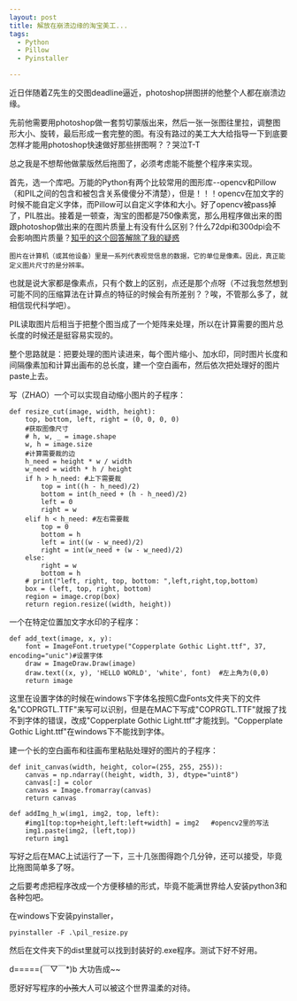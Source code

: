 ```yaml
---
layout: post
title: 解放在崩溃边缘的淘宝美工...
tags:
  - Python
  - Pillow
  - Pyinstaller

---
```


近日伴随着Z先生的交图deadline逼近，photoshop拼图拼的他整个人都在崩溃边缘。

先前他需要用photoshop做一套剪切蒙版出来，然后一张一张图往里拉，调整图形大小、旋转，最后形成一套完整的图。有没有路过的美工大大给指导一下到底要怎样才能用photoshop快速做好那些拼图啊？？哭泣T-T

总之我是不想帮他做蒙版然后拖图了，必须考虑能不能整个程序来实现。


 首先，选一个库吧。万能的Python有两个比较常用的图形库--opencv和Pillow（和PIL之间的包含和被包含关系傻傻分不清楚），但是！！！opencv在加文字的时候不能自定义字体，而Pillow可以自定义字体和大小。好了opencv被pass掉了，PIL胜出。接着是一顿查，淘宝的图都是750像素宽，那么用程序做出来的图跟photoshop做出来的在图片质量上有没有什么区别？什么72dpi和300dpi会不会影响图片质量？[知乎的这个回答解除了我的疑惑](<https://www.zhihu.com/question/26697578>)

`图片在计算机（或其他设备）里是一系列代表视觉信息的数据，它的单位是像素。因此，真正能定义图片尺寸的是分辨率。`

也就是说大家都是像素点，只有个数上的区别，点还是那个点呀（不过我忽然想到可能不同的压缩算法在计算点的特征的时候会有所差别？？唉，不管那么多了，就相信现代科学吧）。

PIL读取图片后相当于把整个图当成了一个矩阵来处理，所以在计算需要的图片总长度的时候还是挺容易实现的。

整个思路就是：把要处理的图片读进来，每个图片缩小、加水印，同时图片长度和间隔像素加和计算出画布的总长度，建一个空白画布，然后依次把处理好的图片paste上去。

写（ZHAO）一个可以实现自动缩小图片的子程序：


```
def resize_cut(image, width, height):
    top, bottom, left, right = (0, 0, 0, 0)
    #获取图像尺寸
    # h, w, _ = image.shape
    w, h = image.size
    #计算需要裁的边
    h_need = height * w / width
    w_need = width * h / height
    if h > h_need: #上下需要裁
        top = int((h - h_need)/2)
        bottom = int(h_need + (h - h_need)/2)
        left = 0
        right = w
    elif h < h_need: #左右需要裁
        top = 0
        bottom = h
        left = int((w - w_need)/2)
        right = int(w_need + (w - w_need)/2)
    else:
        right = w
        bottom = h
    # print("left, right, top, bottom: ",left,right,top,bottom)
    box = (left, top, right, bottom)
    region = image.crop(box)
    return region.resize((width, height))
```

一个在特定位置加文字水印的子程序：


```
def add_text(image, x, y):
    font = ImageFont.truetype("Copperplate Gothic Light.ttf", 37, encoding="unic")#设置字体
    draw = ImageDraw.Draw(image)
    draw.text((x, y), 'HELLO WORLD', 'white', font)  #左上角为(0,0)
    return image
```    

这里在设置字体的时候在windows下字体名按照C盘Fonts文件夹下的文件名"COPRGTL.TTF"来写可以识别，但是在MAC下写成"COPRGTL.TTF"就报了找不到字体的错误，改成"Copperplate Gothic Light.ttf"才能找到。"Copperplate Gothic Light.ttf"在windows下不能找到字体。

建一个长的空白画布和往画布里粘贴处理好的图片的子程序：

```
def init_canvas(width, height, color=(255, 255, 255)):
    canvas = np.ndarray((height, width, 3), dtype="uint8")
    canvas[:] = color
    canvas = Image.fromarray(canvas)
    return canvas

def addImg_h_w(img1, img2, top, left):
    #img1[top:top+height,left:left+width] = img2   #opencv2里的写法
    img1.paste(img2, (left,top))
    return img1
```

写好之后在MAC上试运行了一下，三十几张图得跑个几分钟，还可以接受，毕竟比拖图简单多了呀。

之后要考虑把程序改成一个方便移植的形式，毕竟不能满世界给人安装python3和各种包吧。

在windows下安装pyinstaller，

```
pyinstaller -F .\pil_resize.py
```

然后在文件夹下的dist里就可以找到封装好的.exe程序。测试下好不好用。


d=====(￣▽￣*)b 大功告成~~





愿好好写程序的~~小孩~~大人可以被这个世界温柔的对待。
